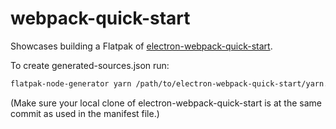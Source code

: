 # webpack-quick-start

Showcases building a Flatpak of [electron-webpack-quick-start](
https://github.com/electron-userland/electron-webpack-quick-start/).

To create generated-sources.json run:

```sh
flatpak-node-generator yarn /path/to/electron-webpack-quick-start/yarn.lock
```

(Make sure your local clone of electron-webpack-quick-start is at the same commit as used in the
manifest file.)
